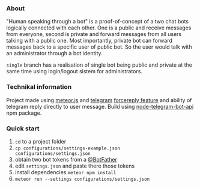 ### About

"Human speaking through a bot" is a proof-of-concept of a two chat bots logically connected with each other. One is a public and receive messages from everyone, second is private and forward messages from all users talking with a public one. Most importantly, private bot can forward messages back to a specific user of public bot. So the user would talk with an administrator through a bot identity.

`single` branch has a realisation of single bot being public and private at the same time using login/logout sistem for administrators.


### Technikal information

Project made using [meteor.js](http://meteor.com) and [telegram](https://telegram.me) [forcereply feature](https://core.telegram.org/bots/api#forcereply) and ability of telegram reply directly to user message. Build using [node-telegram-bot-api](https://github.com/yagop/node-telegram-bot-api) npm package.


### Quick start

1. `cd` to a project folder
2. `cp configurations/settings-example.json configurations/settings.json`
3. obtain two bot tokens from a [@BotFather](https://telegram.me/botfather)
4. edit `settings.json` and paste there those tokens
5. install dependencies `meteor npm install`
5. `meteor run --settings configurations/settings.json`